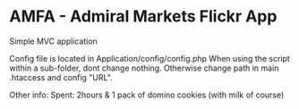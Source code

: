 # AMFA - Admiral Markets Flickr App
Simple MVC application

Config file is located in Application/config/config.php
When using the script within a sub-folder, dont change nothing.
Otherwise change path in main .htaccess and config "URL".

Other info:
Spent: 2hours & 1 pack of domino cookies (with milk of course)
